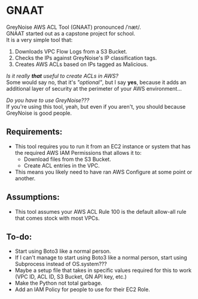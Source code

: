 # GNAAT  
GreyNoise AWS ACL Tool (GNAAT) pronounced /ˈnæt/.  
GNAAT started out as a capstone project for school.  
It is a very simple tool that:  
1. Downloads VPC Flow Logs from a S3 Bucket.
2. Checks the IPs against GreyNoise's IP classification tags.
3. Creates AWS ACLs based on IPs tagged as Malicious.
  
*Is it really **that** useful to create ACLs in AWS?*  
Some would say no, that it's *"optional"*, but I say **yes**, because it adds an additional layer of security at the perimeter of your AWS environment...  
  
*Do you have to use GreyNoise???*  
If you're using this tool, yeah, but even if you aren't, you should because GreyNoise is good people.
  
## Requirements:
* This tool requires you to run it from an EC2 instance or system that has the required AWS IAM Permissions that allows it to:
  - Download files from the S3 Bucket.
  - Create ACL entries in the VPC.
* This means you likely need to have ran AWS Configure at some point or another.

## Assumptions:
* This tool assumes your AWS ACL Rule 100 is the default allow-all rule that comes stock with most VPCs.
  
## To-do:
* Start using Boto3 like a normal person.
* If I can't manage to start using Boto3 like a normal person, start using Subprocess instead of OS.system???
* Maybe a setup file that takes in specific values required for this to work (VPC ID, ACL ID, S3 Bucket, GN API key, etc.)
* Make the Python not total garbage.
* Add an IAM Policy for people to use for their EC2 Role.
